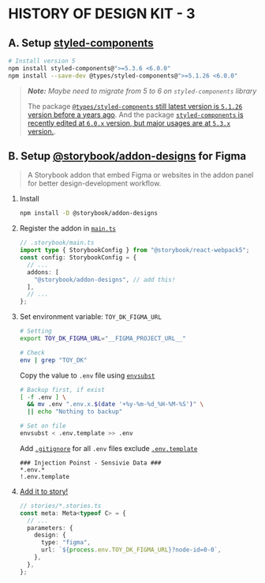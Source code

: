 # HISTORY OF DESIGN KIT - 3

## A. Setup [styled-components](https://styled-components.com/docs/basics#installation)

```bash
# Install version 5
npm install styled-components@">=5.3.6 <6.0.0"
npm install --save-dev @types/styled-components@">=5.1.26 <6.0.0"
```

> _**Note:** Maybe need to migrate from 5 to 6 on `styled-components` library_
>
> The package [`@types/styled-compnents` still latest version is `5.1.26` version before a years ago](https://www.npmjs.com/package/@types/styled-components?activeTab=versions).
> And the package [`styled-components` is recently edited at `6.0.x` version, but major usages are at `5.3.x` version.](https://www.npmjs.com/package/styled-components?activeTab=versions).

## B. Setup [@storybook/addon-designs](https://github.com/storybookjs/addon-designs#readme) for Figma

> A Storybook addon that embed Figma or websites in the addon panel for better design-development workflow.

1. Install

   ```bash
   npm install -D @storybook/addon-designs
   ```

2. Register the addon in [`main.ts`](.storybook/main.ts)

   ```typescript
   // .storybook/main.ts
   import type { StorybookConfig } from "@storybook/react-webpack5";
   const config: StorybookConfig = {
     // ...
     addons: [
       "@storybook/addon-designs", // add this!
     ],
     // ...
   };
   ```

3. Set environment variable: `TOY_DK_FIGMA_URL`

   ```bash
   # Setting
   export TOY_DK_FIGMA_URL="__FIGMA_PROJECT_URL__"

   # Check
   env | grep "TOY_DK"
   ```

   Copy the value to `.env` file using [`envsubst`](https://www.baeldung.com/linux/envsubst-command)

   ```bash
   # Backup first, if exist
   [ -f .env ] \
     && mv .env ".env.x.$(date '+%y-%m-%d_%H-%M-%S')" \
     || echo "Nothing to backup"

   # Set on file
   envsubst < .env.template >> .env
   ```

   Add [`.gitignore`](.gitignore) for all `.env` files exclude [`.env.template`](./.env.template)

   ```gitignore
   ### Injection Poinst - Sensivie Data ###
   *.env.*
   !.env.template
   ```

4. [Add it to story!](https://github.com/storybookjs/addon-designs#3-add-it-to-story)

   ```typescript
   // stories/*.stories.ts
   const meta: Meta<typeof C> = {
     // ...
     parameters: {
       design: {
         type: "figma",
         url: `${process.env.TOY_DK_FIGMA_URL}?node-id=0-0`,
       },
     },
   };
   ```
